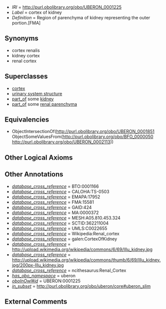  * *IRI* = http://purl.obolibrary.org/obo/UBERON_0001225
 * *Label* = cortex of kidney
 * *Definition* = Region of parenchyma of kidney representing the outer portion.[FMA]

## Synonyms

 * cortex renalis
 * kidney cortex
 * renal cortex

## Superclasses

 * [cortex](../../UBERON/51/UBERON_0001851.md)
 * [urinary system structure](../../UBERON/54/UBERON_0006554.md)
 * [part_of](../../BFO/50/BFO_0000050.md) some [kidney](../../UBERON/13/UBERON_0002113.md)
 * [part_of](../../BFO/50/BFO_0000050.md) some [renal parenchyma](../../UBERON/87/UBERON_0008987.md)

## Equivalencies

 * ObjectIntersectionOf(<http://purl.obolibrary.org/obo/UBERON_0001851> ObjectSomeValuesFrom(<http://purl.obolibrary.org/obo/BFO_0000050> <http://purl.obolibrary.org/obo/UBERON_0002113>))

## Other Logical Axioms


## Other Annotations

 * *[database_cross_reference](../../ef/oboInOwl#hasDbXref.md)* = BTO:0001166
 * *[database_cross_reference](../../ef/oboInOwl#hasDbXref.md)* = CALOHA:TS-0503
 * *[database_cross_reference](../../ef/oboInOwl#hasDbXref.md)* = EMAPA:17952
 * *[database_cross_reference](../../ef/oboInOwl#hasDbXref.md)* = FMA:15581
 * *[database_cross_reference](../../ef/oboInOwl#hasDbXref.md)* = GAID:424
 * *[database_cross_reference](../../ef/oboInOwl#hasDbXref.md)* = MA:0000372
 * *[database_cross_reference](../../ef/oboInOwl#hasDbXref.md)* = MESH:A05.810.453.324
 * *[database_cross_reference](../../ef/oboInOwl#hasDbXref.md)* = SCTID:362211004
 * *[database_cross_reference](../../ef/oboInOwl#hasDbXref.md)* = UMLS:C0022655
 * *[database_cross_reference](../../ef/oboInOwl#hasDbXref.md)* = Wikipedia:Renal_cortex
 * *[database_cross_reference](../../ef/oboInOwl#hasDbXref.md)* = galen:CortexOfKidney
 * *[database_cross_reference](../../ef/oboInOwl#hasDbXref.md)* = http://upload.wikimedia.org/wikipedia/commons/6/69/Illu_kidney.jpg
 * *[database_cross_reference](../../ef/oboInOwl#hasDbXref.md)* = http://upload.wikimedia.org/wikipedia/commons/thumb/6/69/Illu_kidney.jpg/200px-Illu_kidney.jpg
 * *[database_cross_reference](../../ef/oboInOwl#hasDbXref.md)* = ncithesaurus:Renal_Cortex
 * *[has_obo_namespace](../../ce/oboInOwl#hasOBONamespace.md)* = uberon
 * *[oboInOwl#id](../../id/oboInOwl#id.md)* = UBERON:0001225
 * *[in_subset](../../et/oboInOwl#inSubset.md)* = http://purl.obolibrary.org/obo/uberon/core#uberon_slim

## External Comments

